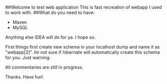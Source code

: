 ##Welcome to test web application
This is fast recreation of webapp I used to work with.
##What do you need to have:
 - Maven
 - MySQL
 
Anything else IDEA will do for ya. I hope so.

First things first create new schema in your localhost dump and name it as "webapp[2]".
Im not sure if hibernate will automatically create this schema for you. Just warning.

All commentaries are still in progress.


Thanks. Have fun!